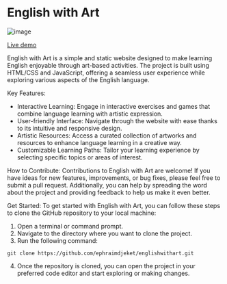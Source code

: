 # English with Art
![image](https://github.com/ephraimdjeket/englishwithart/assets/45997915/76f20930-6547-46e2-9d2a-558db28a4c7b)

[Live demo](https://englishwithart.netlify.app/)

English with Art is a simple and static website designed to make learning English enjoyable through art-based activities. The project is built using HTML/CSS and JavaScript, offering a seamless user experience while exploring various aspects of the English language.

Key Features:
- Interactive Learning: Engage in interactive exercises and games that combine language learning with artistic expression.
- User-friendly Interface: Navigate through the website with ease thanks to its intuitive and responsive design.
- Artistic Resources: Access a curated collection of artworks and resources to enhance language learning in a creative way.
- Customizable Learning Paths: Tailor your learning experience by selecting specific topics or areas of interest.

How to Contribute:
Contributions to English with Art are welcome! If you have ideas for new features, improvements, or bug fixes, please feel free to submit a pull request. Additionally, you can help by spreading the word about the project and providing feedback to help us make it even better.

Get Started:
To get started with English with Art, you can follow these steps to clone the GitHub repository to your local machine:

1. Open a terminal or command prompt.
2. Navigate to the directory where you want to clone the project.
3. Run the following command:
```
git clone https://github.com/ephraimdjeket/englishwithart.git
```
4. Once the repository is cloned, you can open the project in your preferred code editor and start exploring or making changes.
